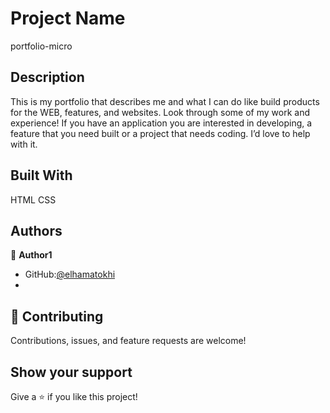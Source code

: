 # Project Name
portfolio-micro

## Description

This is my portfolio that describes me and what I can do like build products for the WEB, features, and websites. Look through some of my work and experience! If you have an application you are interested in developing, a feature that you need built or a project that needs coding. I’d love to help with it.

## Built With
HTML
CSS

## Authors
👤 **Author1**

- GitHub:[@elhamatokhi](https://github.com/elhamatokhi)
- 
## 🤝 Contributing

Contributions, issues, and feature requests are welcome!

## Show your support

Give a ⭐️ if you like this project!
